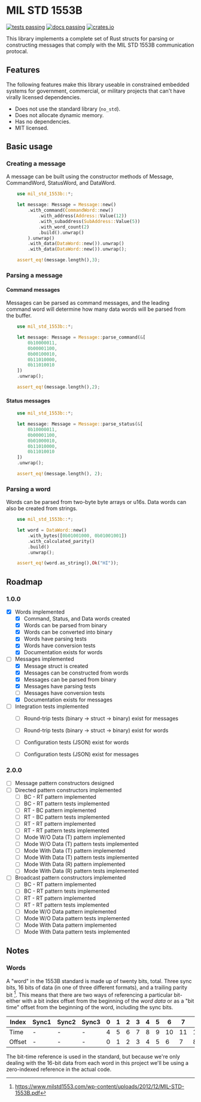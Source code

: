 # MIL STD 1553B

[![tests passing](https://github.com/mjhouse/mil_std_1553b/actions/workflows/testing.yaml/badge.svg)](https://github.com/mjhouse/mil_std_1553b/actions)
[![docs passing](https://github.com/mjhouse/mil_std_1553b/actions/workflows/documentation.yaml/badge.svg)](https://mjhouse.github.io/mil_std_1553b/)
[![crates.io](https://img.shields.io/crates/v/mil_std_1553b.svg)](https://crates.io/crates/mil_std_1553b)

This library implements a complete set of Rust structs for parsing or constructing messages that comply with
the MIL STD 1553B communication protocal.

## Features

The following features make this library useable in constrained embedded systems for government, commercial, 
or military projects that can't have virally licensed dependencies.

* Does not use the standard library (`no_std`).
* Does not allocate dynamic memory.
* Has no dependencies.
* MIT licensed.

## Basic usage

### Creating a message

A message can be built using the constructor methods of Message, CommandWord, 
StatusWord, and DataWord. 

```rust
    use mil_std_1553b::*;

    let message: Message = Message::new()
        .with_command(CommandWord::new()
            .with_address(Address::Value(12))
            .with_subaddress(SubAddress::Value(5))
            .with_word_count(2)
            .build().unwrap()
        ).unwrap()
        .with_data(DataWord::new()).unwrap()
        .with_data(DataWord::new()).unwrap();

    assert_eq!(message.length(),3);
```

### Parsing a message

#### Command messages

Messages can be parsed as command messages, and the leading command word will determine
how many data words will be parsed from the buffer.

```rust
    use mil_std_1553b::*;

    let message: Message = Message::parse_command(&[
        0b10000011, 
        0b00001100, 
        0b00100010, 
        0b11010000, 
        0b11010010
    ])
    .unwrap();

    assert_eq!(message.length(),2);
```

#### Status messages

```rust
    use mil_std_1553b::*;

    let message: Message = Message::parse_status(&[
        0b10000011, 
        0b00001100, 
        0b01000010, 
        0b11010000, 
        0b11010010
    ])
    .unwrap();

    assert_eq!(message.length(), 2);
```

### Parsing a word

Words can be parsed from two-byte byte arrays or u16s. Data words can also be created 
from strings.

```rust
    use mil_std_1553b::*;

    let word = DataWord::new()
        .with_bytes([0b01001000, 0b01001001])
        .with_calculated_parity()
        .build()
        .unwrap();

    assert_eq!(word.as_string(),Ok("HI"));
```

## Roadmap

### 1.0.0

- [x] Words implemented
    - [x] Command, Status, and Data words created
    - [x] Words can be parsed from binary
    - [x] Words can be converted into binary
    - [x] Words have parsing tests
    - [x] Words have conversion tests
    - [x] Documentation exists for words
- [ ] Messages implemented
    - [x] Message struct is created
    - [x] Messages can be constructed from words
    - [x] Messages can be parsed from binary
    - [x] Messages have parsing tests
    - [ ] Messages have conversion tests
    - [x] Documentation exists for messages
- [ ] Integration tests implemented
    - [ ] Round-trip tests (binary -> struct -> binary) exist for messages
    - [ ] Round-trip tests (binary -> struct -> binary) exist for words
    - [ ] Configuration tests (JSON) exist for words
    - [ ] Configuration tests (JSON) exist for messages


### 2.0.0

- [ ] Message pattern constructors designed
- [ ] Directed pattern constructors implemented
    - [ ] BC - RT pattern implemented
    - [ ] BC - RT pattern tests implemented
    - [ ] RT - BC pattern implemented
    - [ ] RT - BC pattern tests implemented
    - [ ] RT - RT pattern implemented
    - [ ] RT - RT pattern tests implemented
    - [ ] Mode W/O Data (T) pattern implemented
    - [ ] Mode W/O Data (T) pattern tests implemented
    - [ ] Mode With Data (T) pattern implemented
    - [ ] Mode With Data (T) pattern tests implemented
    - [ ] Mode With Data (R) pattern implemented
    - [ ] Mode With Data (R) pattern tests implemented
- [ ] Broadcast pattern constructors implemented
    - [ ] BC - RT pattern implemented
    - [ ] BC - RT pattern tests implemented
    - [ ] RT - RT pattern implemented
    - [ ] RT - RT pattern tests implemented
    - [ ] Mode W/O Data pattern implemented
    - [ ] Mode W/O Data pattern tests implemented
    - [ ] Mode With Data pattern implemented
    - [ ] Mode With Data pattern tests implemented

## Notes

### Words

A "word" in the 1553B standard is made up of twenty bits, total. Three sync bits, 16 bits of data (in one of 
three different formats), and a trailing parity bit [^1]. This means that there are two ways of referencing a particular 
bit- either with a bit index offset from the beginning of the *word data* or as a "bit time" offset from the beginning 
of the word, including the sync bits.

| Index  | Sync1 | Sync2 | Sync3 |  0 |  1 |  2 |  3 |  4 |  5 |  6 |  7 |  8 |  9 | 10 | 11 | 12 | 13 | 14 | 15 | Parity |
|--------|---    |---    |---    |----|----|----|----|----|----|----|----|----|----|----|----|----|----|----|----|---     |
| Time   | -     | -     | -     |  4 |  5 |  6 |  7 |  8 |  9 | 10 | 11 | 12 | 13 | 14 | 15 | 16 | 17 | 18 | 19 | -      |
| Offset | -     | -     | -     |  0 |  1 |  2 |  3 |  4 |  5 |  6 |  7 |  8 |  9 | 10 | 11 | 12 | 13 | 14 | 15 | -      |

The bit-time reference is used in the standard, but because we're only dealing with the 16-bit data from each word in this 
project we'll be using a zero-indexed reference in the actual code.

[^1]: <https://www.milstd1553.com/wp-content/uploads/2012/12/MIL-STD-1553B.pdf>